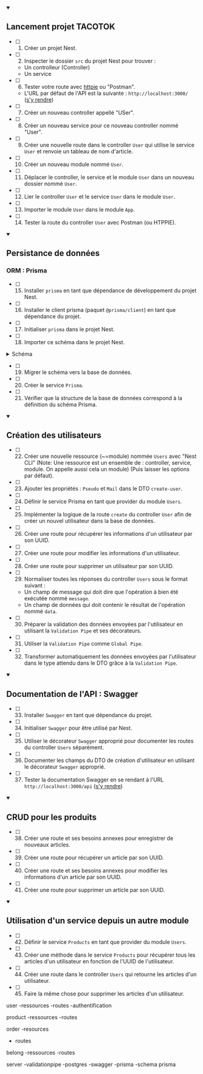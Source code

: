 
<details open><summary><h2>Lancement projet TACOTOK</h2></summary>

- [ ] 1. Créer un projet Nest.
- [ ] 2. Inspecter le dossier `src` du projet Nest pour trouver :
   - Un controlleur (Controller)
   - Un service
- [ ] 6. Tester votre route avec [httpie](https://httpie.io/cli) ou "Postman".
   - L'URL par défaut de l'API est la suivante : `http://localhost:3000/` ([s'y rendre](http://localhost:3000/))
- [ ] 7. Créer un nouveau controller appellé "USer".
- [ ] 8. Créer un nouveau service pour ce nouveau controller nommé "User".
- [ ] 9. Créer une nouvelle route dans le controller `User` qui utilise le service `User` et renvoie un tableau de nom d'article.
- [ ] 10. Créer un nouveau module nommé `User`.
- [ ] 11. Déplacer le controller, le service et le module `User` dans un nouveau dossier nommé `User`.
- [ ] 12. Lier le controller `User` et le service `User` dans le module `User`.
- [ ] 13. Importer le module `User` dans le module `App`.
- [ ] 14. Tester la route du controller `User` avec Postman (ou HTPPIE).

</details>
<details open><summary><h2>Persistance de données</h2></summary>

### ORM : Prisma

- [ ] 15. Installer `prisma` en tant que dépendance de développement du projet Nest.
- [ ] 16. Installer le client prisma (paquet `@prisma/client`) en tant que dépendance du projet.
- [ ] 17. Initialiser `prisma` dans le projet Nest.
- [ ] 18. Importer ce schéma dans le projet Nest.
<details>  
<summary>Schéma</summary>

```prisma
generator client {
  provider = "prisma-client-js"
}

datasource db {
  provider = "postgresql"
  url      = env("DB_URL")
}

model Products {
  UUID        String @id(map: "products_uuid") @unique() @default(uuid()) @db.VarChar(36) //UUIDv4
  Name        String @db.VarChar(50)
  Price       Int
  Description String @db.Text()
  authorUUID  String @db.VarChar(36) // Ref to UUIDv4
  Author      Users  @relation(map: "product_author", fields: [authorUUID], references: [UUID])
}

model Users {
  UUID     String     @id(map: "users_uuid") @unique() @default(uuid()) @db.VarChar(36) //UUIDv4
  Pseudo   String     @unique() @db.VarChar(50)
  Mail     String     @unique() @db.VarChar(75)
  Products Products[]
}
```

</details>

- [ ] 19. Migrer le schéma vers la base de données.
- [ ] 20. Créer le service `Prisma`.
- [ ] 21. Vérifier que la structure de la base de données correspond à la définition du schéma Prisma.

</details>
<details open><summary><h2>Création des utilisateurs</h2></summary>

- [ ] 22. Créer une nouvelle ressource (~=module) nommée `Users` avec "Nest CLI" (Note: Une ressource est un ensemble de : controller, service, module. On appelle aussi cela un module) (Puis laisser les options par défaut). 
- [ ] 23. Ajouter les propriétés : `Pseudo` et `Mail` dans le DTO `create-user`.
- [ ] 24. Définir le service Prisma en tant que provider du module `Users`.
- [ ] 25. Implémenter la logique de la route `create` du controller `User` afin de créer un nouvel utilisateur dans la base de données.
- [ ] 26. Créer une route pour récupérer les informations d'un utilisateur par son UUID.
- [ ] 27. Créer une route pour modifier les informations d'un utilisateur.
- [ ] 28. Créer une route pour supprimer un utilisateur par son UUID.
- [ ] 29. Normaliser toutes les réponses du controller `Users` sous le format suivant : 
    - Un champ de message qui doit dire que l'opération à bien été exécutée nommé `message`.
    - Un champ de données qui doit contenir le résultat de l'opération nommé `data`.


- [ ] 30. Préparer la validation des données envoyées par l'utilisateur en utilisant la `Validation Pipe` et ses décorateurs.
- [ ] 31. Utiliser la `Validation Pipe` comme `Global Pipe`.
- [ ] 32. Transformer automatiquement les données envoyées par l'utilisateur dans le type attendu dans le DTO grâce à la `Validation Pipe`.

</details>
<details open>
<summary><h2>Documentation de l'API : Swagger</h2></summary>

- [ ] 33. Installer `Swagger` en tant que dépendance du projet.
- [ ] 34. Initialiser `Swagger` pour être utilisé par Nest.
- [ ] 35. Utiliser le décorateur `Swagger` approprié pour documenter les routes du controller `Users` séparément.
- [ ] 36. Documenter les champs du DTO de création d'utilisateur en utilisant le décorateur `Swagger` approprié.
- [ ] 37. Tester la documentation Swagger en se rendant à l'URL `http://localhost:3000/api` ([s'y rendre](http://localhost:3000/api))

</details>
<details open>
<summary><h2>CRUD pour les produits</h2></summary>

- [ ] 38. Créer une route et ses besoins annexes pour enregistrer de nouveaux articles.
- [ ] 39. Créer une route pour récupérer un article par son UUID.
- [ ] 40. Créer une route et ses besoins annexes pour modifier les informations d'un article par son UUID.
- [ ] 41. Créer une route pour supprimer un article par son UUID.

</details>
<details open>
<summary><h2>Utilisation d'un service depuis un autre module</h2></summary>

- [ ] 42. Définir le service `Products` en tant que provider du module `Users`.
- [ ] 43. Créer une méthode dans le service `Products` pour récupérer tous les articles d'un utilisateur en fonction de l'UUID de l'utilisateur.
- [ ] 44. Créer une route dans le controller `Users` qui retourne les articles d'un utilisateur.
- [ ] 45. Faire la même chose pour supprimer les articles d'un utilisateur.









user
 -ressources
 -routes
 -authentification

product
 -ressources
 -routes
  
order
 -resources
 - routes

belong
 -ressources
  -routes

server
-validationpipe
-postgres
-swagger
-prisma
-schema prisma

